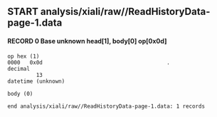 ## START analysis/xiali/raw//ReadHistoryData-page-1.data
#### RECORD 0 Base unknown head[1], body[0] op[0x0d]

    op hex (1)
    0000   0x0d                                       .
    decimal
             13
    datetime (unknown)

    body (0)

`end analysis/xiali/raw//ReadHistoryData-page-1.data: 1 records`
